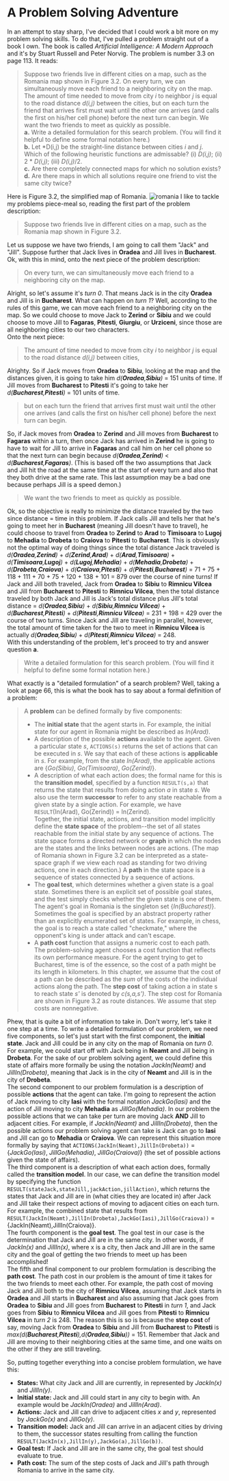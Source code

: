 # A Problem Solving Adventure
In an attempt to stay sharp, I've decided that I could work a bit more on my problem solving skills. To do that, I've pulled a problem straight out of a book I own. The book is called *Artificial Intelligence: A Modern Approach* and it's by Stuart Russell and Peter Norvig. The problem is number 3.3 on page 113. It reads:
> Suppose two friends live in different cities on a map, such as the Romania map shown in Figure 3.2. On every turn, we can simultaneously move each friend to a neighboring city on the map. The amount of time needed to move from city *i* to neighbor *j* is equal to the road distance *d(i,j)* between the cities, but on each turn the friend that arrives first must wait until the other one arrives (and calls the first on his/her cell phone) before the next turn can begin. We want the two friends to meet as quickly as possible.  
**a.** Write a detailed formulation for this search problem. (You will find it helpful to define some formal notation here.)  
**b.** Let *D(i,j) be the straight-line distance between cities *i* and *j*. Which of the following heuristic functions are admissable? (i) *D(i,j)*; (ii) 2 * *D(i,j)*; (iii) *D(i,j)*/2.  
**c.** Are there completely connected maps for which no solution exists?  
**d.** Are there maps in which all solutions require one friend to vist the same city twice?

Here is Figure 3.2, the simplified map of Romania.
![romania](/assets/romania.JPG)
I like to tackle my problems piece-meal so, reading the first part of the problem description:
> Suppose two friends live in different cities on a map, such as the Romania map shown in Figure 3.2.  

Let us suppose we have two friends, I am going to call them "Jack" and "Jill". Suppose further that Jack lives in **Oradea** and Jill lives in **Bucharest**.  
Ok, with this in mind, onto the next piece of the problem description:
>On every turn, we can simultaneously move each friend to a neighboring city on the map.  

Alright, so let's assume it's *turn 0*. That means Jack is in the city **Oradea** and Jill is in **Bucharest**. What can happen on *turn 1*? Well, according to the rules of this game, we can move each friend to a neighboring city on the map. So we could choose to move Jack to **Zerind** or **Sibiu** and we could choose to move Jill to **Fagaras**, **Pitesti**, **Giurgiu**, or **Urziceni**, since those are all neighboring cities to our two characters.  
Onto the next piece:
> The amount of time needed to move from city *i* to neighbor *j* is equal to the road distance *d(i,j)* between cities,  

Alrighty. So if Jack moves from **Oradea** to **Sibiu**, looking at the map and the distances given, it is going to take him *d(**Oradea**,**Sibiu**)* = 151 units of time. If Jill moves from **Bucharest** to **Pitesti** it's going to take her *d(**Bucharest**,**Pitesti**)* = 101 units of time.  
> but on each turn the friend that arrives first must wait until the other one arrives (and calls the first on his/her cell phone) before the next turn can begin.  

So, if Jack moves from **Oradea** to **Zerind** and Jill moves from **Bucharest** to **Fagaras** within a turn, then once Jack has arrived in **Zerind** he is going to have to wait for Jill to arrive in **Fagaras** and call him on her cell phone so that the next turn can begin because *d(**Oradea**,**Zerind**)* < *d(**Bucharest**,**Fagaras**)*. (This is based off the two assumptions that Jack and Jill hit the road at the same time at the start of every turn and also that they both drive at the same rate. This last assumption may be a bad one because perhaps Jill is a speed demon.)
> We want the two friends to meet as quickly as possible.

Ok, so the objective is really to minimize the distance traveled by the two since distance = time in this problem. If Jack calls Jill and tells her that he's going to meet her in **Bucharest** (meaning Jill doesn't have to travel), he could choose to travel from **Oradea** to **Zerind** to **Arad** to **Timisoara** to **Lugoj** to **Mehadia** to **Drobeta** to **Craiova** to **Pitesti** to **Bucharest**. This is obviously not the optimal way of doing things since the total distance Jack traveled is *d(**Oradea**,**Zerind**)* + *d(**Zerind**,**Arad**)* + *d(**Arad**,**Timisoara**)* + *d(**Timisoara**,**Lugoj**)* + *d(**Lugoj**,**Mehadia**)* + *d(**Mehadia**,**Drobeta**)* + *d(**Drobeta**,**Craiova**)* + *d(**Craiova**,**Pitesti**)* + *d(**Pitesti**,**Bucharest**)* = 71 + 75 + 118 + 111 + 70 + 75 + 120 + 138 + 101 = 879 over the course of nine turns! If Jack and Jill both traveled, Jack from **Oradea** to **Sibiu** to **Rimnicu Vilcea** and Jill from **Bucharest** to **Pitesti** to **Rimnicu Vilcea**, then the total distance traveled by both Jack and Jill is Jack's total distance plus Jill's total distance = *d(**Oradea**,**Sibiu**)* + *d(**Sibiu**,**Rimnicu Vilcea**)* + *d(**Bucharest**,**Pitesti**)* + *d(**Pitesti**,**Rimnicu Vilcea**)* = 231 + 198 = 429 over the course of two turns. Since Jack and Jill are traveling in parallel, however, the total amount of time taken for the two to meet in **Rimnicu Vilcea** is actually *d(**Oradea**,**Sibiu**)* + *d(**Pitesti**,**Rimnicu Vilcea**)* = 248.  
With this understanding of the problem, let's proceed to try and answer question **a**.
> Write a detailed formulation for this search problem. (You will find it helpful to define some formal notation here.)  

What exactly is a "detailed formulation" of a search problem? Well, taking a look at page 66, this is what the book has to say about a formal definition of a problem:
> A **problem** can be defined formally by five components:
> * The **initial state** that the agent starts in. For example, the initial state for our agent in Romania might be described as *In(Arad)*.
> * A description of the possible **actions** available to the agent. Given a particular state *s*, `ACTIONS(s)` returns the set of actions that can be executed in *s*. We say that each of these actions is **applicable** in *s*. For example, from the state *In(Arad)*, the applicable actions are {*Go(Sibiu)*, *Go(Timisoara)*, *Go(Zerind)*}.
> * A description of what each action does; the formal name for this is the **transition model**, specified by a function `RESULT(s,a)` that returns the state that results from doing action *a* in state *s*. We also use the term **successor** to refer to any state reachable from a given state by a single action. For example, we have  
`RESULT`(In(Arad), Go(Zerind)) = In(Zerind).  
Together, the initial state, actions, and transition model implicitly define the **state space** of the problem--the set of all states reachable from the initial state by any sequence of actions. The state space forms a directed network or **graph** in which the nodes are the states and the links between nodes are actions. (The map of Romania shown in Figure 3.2 can be interpreted as a state-space graph if we view each road as standing for two driving actions, one in each direction.) A **path** in the state space is a sequence of states connected by a sequence of actions.  
> * The **goal test**, which determines whether a given state is a goal state. Sometimes there is an explicit set of possible goal states, and the test simply checks whether the given state is one of them. The agent's goal in Romania is the singleton set {*In(Bucharest)*}. Sometimes the goal is specified by an abstract property rather than an explicitly enumerated set of states. For example, in chess, the goal is to reach a state called "checkmate," where the opponent's king is under attack and can't escape.
> * A **path cost** function that assigns a numeric cost to each path. The problem-solving agent chooses a cost function that reflects its own performance measure. For the agent trying to get to Bucharest, time is of the essence, so the cost of a path might be its length in kilometers. In this chapter, we assume that the cost of a path can be described as the *sum* of the costs of the individual actions along the path. The **step cost** of taking action a in state s to reach state *s'* is denoted by *c(s,a,s')*. The step cost for Romania are shown in Figure 3.2 as route distances. We assume that step costs are nonnegative.

Phew, that is quite a bit of information to take in. Don't worry, let's take it one step at a time. To write a detailed formulation of our problem, we need five components, so let's just start with the first component, the **initial state**. Jack and Jill could be in any city on the map of Romania on *turn 0*. For example, we could start off with Jack being in **Neamt** and Jill being in **Drobeta**. For the sake of our problem solving agent, we could define this state of affairs more formally be using the notation *JackIn(Neamt)* and *JillIn(Drobeta)*, meaning that Jack is in the city of **Neamt** and Jill is in the city of **Drobeta**.  
The second component to our problem formulation is a description of possible **actions** that the agent can take. I'm going to represent the action of Jack moving to city **Iasi** with the formal notation *JackGo(Iasi)* and the action of Jill moving to city **Mehadia** as *JillGo(Mehadia)*. In our problem the possible actions that we can take per turn are moving Jack **AND** Jill to adjacent cities. For example, if *JackIn(Neamt)* and *JillIn(Drobeta)*, then the possible actions our problem solving agent can take is Jack can go to **Iasi** and Jill can go to **Mehadia** or **Craiova**. We can represent this situation more formally by saying that `ACTIONS(JackIn(Neamt),JillIn(Drobeta))` = {*JackGo(Iasi)*, *JillGo(Mehadia)*, *JillGo(Craiova)*} (the set of possible actions given the state of affairs).  
The third component is a description of what each action does, formally called the **transition model**. In our case, we can define the transition model by specifying the function `RESULT(stateJack,stateJill,jackAction,jillAction)`, which returns the states that Jack and Jill are in (what cities they are located in) after Jack and Jill take their respect actions of moving to adjacent cities on each turn. For example, the combined state that results from `RESULT(JackIn(Neamt),JillIn(Drobeta),JackGo(Iasi),JillGo(Craiova))` = {JackIn(Neamt),JillIn(Craiova)}.  
The fourth component is the **goal test**. The goal test in our case is the determination that Jack and Jill are in the same city. In other words, if *JackIn(x)* and *JillIn(x)*, where x is a city, then Jack and Jill are in the same city and the goal of getting the two friends to meet up has been accomplished!  
The fifth and final component to our problem formulation is describing the **path cost**. The path cost in our problem is the amount of time it takes for the two friends to meet each other. For example, the path cost of moving Jack and Jill both to the city of **Rimnicu Vilcea**, assuming that Jack starts in **Oradea** and Jill starts in **Bucharest** and also assuming that Jack goes from **Oradea** to **Sibiu** and Jill goes from **Bucharest** to **Pitesti** in *turn 1*, and Jack goes from **Sibiu** to **Rimnicu Vilcea** and Jill goes from **Pitesti** to **Rimnicu Vilcea** in *turn 2* is 248. The reason this is so is because the **step cost** of say, moving Jack from **Oradea** to **Sibiu** and Jill from **Bucharest** to **Pitesti** is *max(d(**Bucharest**,**Pitesti**),d(**Oradea**,**Sibiu**))* = 151. Remember that Jack and Jill are moving to their neighboring cities at the same time, and one waits on the other if they are still traveling.

So, putting together everything into a concise problem formulation, we have this:
* **States:** What city Jack and Jill are currently, in represented by *JackIn(x)* and *JillIn(y)*.
* **Initial state:** Jack and Jill could start in any city to begin with. An example would be *JackIn(Oradea)* and *JillIn(Arad)*.
* **Actions:** Jack and Jill can drive to adjacent cities *x* and *y*, represented by *JackGo(x)* and *JillGo(y)*.
* **Transition model:** Jack and Jill can arrive in an adjacent cities by driving to them, the successor states resulting from calling the function `RESULT(JackIn(x),JillIn(y),JackGo(a),JillGo(b))`.
* **Goal test:** If Jack and Jill are in the same city, the goal test should evaluate to true.
* **Path cost:** The sum of the step costs of Jack and Jill's path through Romania to arrive in the same city.

